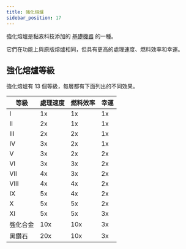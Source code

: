 ```yaml
---
title: 強化熔爐
sidebar_position: 17
---
```


強化熔爐是黏液科技添加的 [基礎機器](/docs/Slimefun/Basic-Machines) 的一種。

它們在功能上與原版熔爐相同，但具有更高的處理速度、燃料效率和幸運。

## 強化熔爐等級

強化熔爐有 13 個等級，每層都有下面列出的不同效果。

| 等級   | 處理速度 | 燃料效率 | 幸運 |
| ---- | ---- | ---- | -- |
| I    | 1x   | 1x   | 1x |
| II   | 2x   | 1x   | 1x |
| III  | 2x   | 2x   | 1x |
| IV   | 3x   | 2x   | 1x |
| V    | 3x   | 2x   | 2x |
| VI   | 3x   | 3x   | 2x |
| VII  | 4x   | 3x   | 2x |
| VIII | 4x   | 4x   | 2x |
| IX   | 5x   | 4x   | 2x |
| X    | 5x   | 5x   | 2x |
| XI   | 5x   | 5x   | 3x |
| 強化合金 | 10x  | 10x  | 3x |
| 黑鑽石  | 20x  | 10x  | 3x |
